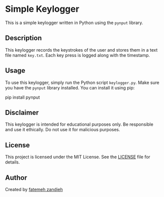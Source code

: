 # Simple Keylogger

This is a simple keylogger written in Python using the `pynput` library.

## Description

This keylogger records the keystrokes of the user and stores them in a text file named `key.txt`. Each key press is logged along with the timestamp.

## Usage

To use this keylogger, simply run the Python script `keylogger.py`. Make sure you have the `pynput` library installed. You can install it using pip:

pip install pynput

## Disclaimer

This keylogger is intended for educational purposes only. Be responsible and use it ethically. Do not use it for malicious purposes.

## License
This project is licensed under the MIT License. See the [LICENSE](LICENSE) file for details.

## Author

Created by [fatemeh zandieh](https://github.com/fzandieh)
